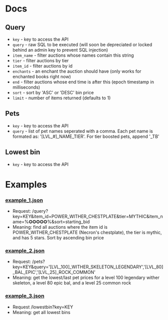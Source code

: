# Docs
## Query
- `key` - key to access the API
- `query` - raw SQL to be executed (will soon be depreciated or locked behind an admin key to prevent SQL injection)
- `item_name` - filter auctions whose names contain this string
- `tier` - filter auctions by tier
- `item_id` - filter auctions by id
- `enchants` - an enchant the auction should have (only works for enchanted books right now)
- `end` - filter auctions whose end time is after this (epoch timestamp in milliseconds)
- `sort` - sort by 'ASC' or 'DESC' bin price
- `limit` - number of items returned (defaults to 1)

## Pets
- `key` - key to access the API
- `query` - list of pet names seperated with a comma. Each pet name is formated as: '[LVL_#]_NAME_TIER'. For tier boosted pets, append '_TB'

## Lowest bin
- `key` - key to access the API

# Examples
### [example_1.json](https://github.com/kr45732/rust-query-api/blob/main/examples/example_1.json)
- Request: /query?key=KEY&item_id=POWER_WITHER_CHESTPLATE&tier=MYTHIC&item_name=%✪✪✪✪✪%&sort=starting_bid
- Meaning: find all auctions where the item id is POWER_WITHER_CHESTPLATE (Necron's chestplate), the tier is mythic, and has 5 stars. Sort by ascending bin price

### [example_2.json](https://github.com/kr45732/rust-query-api/blob/main/examples/example_2.json)
- Request: /pets?key=KEY&query='[LVL_100]_WITHER_SKELETON_LEGENDARY','[LVL_80]_BAL_EPIC','[LVL_25]_ROCK_COMMON'
- Meaning: get the lowest/last pet prices for a level 100 legendary wither skeleton, a level 80 epic bal, and a level 25 common rock

### [example_3.json](https://github.com/kr45732/rust-query-api/blob/main/examples/example_3.json)
- Request /lowestbin?key=KEY
- Meaning: get all lowest bins